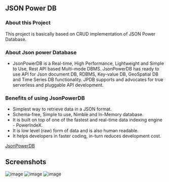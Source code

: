 ## JSON Power DB

### About this Project

This project is basically based on CRUD implementation of JSON Power Database.

### About Json power Database
- JsonPowerDB is a Real-time, High Performance, Lightweight and Simple to Use, Rest API based Multi-mode DBMS. JsonPowerDB has ready to use API for Json document DB, RDBMS, Key-value DB, GeoSpatial DB and Time Series DB functionality. JPDB supports and advocates for true serverless and pluggable API development.

### Benefits of using JsonPowerDB
- Simplest way to retrieve data in a JSON format.
- Schema-free, Simple to use, Nimble and In-Memory database.
- It is built on top of one of the fastest and real-time data indexing engine - PowerIndeX.
- It is low level (raw) form of data and is also human readable.
- It helps developers in faster coding, in-turn reduces development cost.

[JsonPowerDB](https://login2explore.com/jpdb/docs.html)

## Screenshots
![image](https://user-images.githubusercontent.com/59077192/146641648-9544f610-0c9d-461d-87b6-9ea5f2e132fb.png)
![image](https://user-images.githubusercontent.com/59077192/146641677-7b0cd091-fd1f-4b71-958a-bccc6bcda93c.png)
![image](https://user-images.githubusercontent.com/59077192/146641691-5c109db1-b205-4d43-8a4e-88daa288efb7.png)


